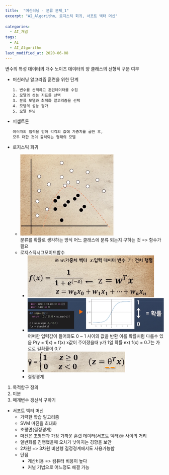 ```yaml
---
title:  "머신러닝 - 분류 문제_1"
excerpt: "AI_Algorithm, 로지스틱 회귀, 서포트 벡터 머신"

categories:
  - AI_개념
tags:
  - AI
  - AI_Algorithm
last_modified_at: 2020-06-08
---
```


변수의 특성
데이터의 개수
노이즈 데이터의 양
클래스의 선형적 구분 여부

* 머신러닝 알고리즘 훈련을 위한 단계

      1. 변수를 선택하고 훈련데이터를 수집
      2. 모델의 성능 지표를 선택
      3. 분류 모델과 최적화 알고리즘을 선택
      4. 모뎅의 성능 평가
      5. 모델 튜닝

* 퍼셉트론
  
      여러개의 입력을 받아 각각의 값에 가중치를 곱한 후,
      모두 더한 것이 출력되는 형태의 모델
      
* 로지스틱 회귀
  * ![로지스틱시그모이드함수0](/img/로지스틱시그모이드함수0.PNG)   
       분류를 확률로 생각하는 방식
       어느 클래스에 분류 되는지 구하는 것 => 함수가 필요
  * 로지스틱시그모이드함수
    * ![로지스틱시그모이드함수](/img/로지스틱시그모이드함수.PNG)
    * ![로지스틱시그모이드함수2](/img/로지스틱시그모이드함수2.PNG)
    어떠한 입력값이 들어와도 0 ~ 1 사이의 값을 반환 이를 확률처럼 다룰수 있음
    P(y = 1|x) = f(x)
    x값이 주어졌을때 y가 1일 확률 ex) f(x) = 0.7는 가로로 길확률이 0.7
    * ![로지스틱시그모이드함수3](/img/로지스틱시그모이드함수3.PNG)
    * 결정경계
    
1. 목적함구 정의 
2. 미분
3. 매개변수 갱신식 구하기
    
* 서포트 벡터 머신
  * 가력한 학습 알고리즘
  * SVM 마진을 최대화
  * 초평면(결정경계)
  * 마진은 초평면과 가장 가까운 훈련 데이터(서포트 벡터)들 사이의 거리
  * 일반화를 진행했을때 오차가 낮아지는 경향을 보안
  * 2차원 => 3차원 비선형 결정경계에서도 사용가능함
  * 단점
    * 계산비용 => 컴퓨터 비용이 높다
    * 커널 기법으로 어느정도 해결 가능
    
